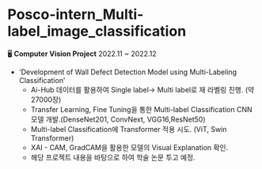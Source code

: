 # Posco-intern_Multi-label_image_classification

🖥 **Computer Vision Project**  2022.11 ~ 2022.12

- ‘Development of Wall Defect Detection Model using Multi-Labeling Classification’
    - Ai-Hub 데이터를 활용하여 Single label→ Multi label로 재 라벨링 진행. (약 27000장)
    - Transfer Learning, Fine Tuning을 통한 Multi-label Classification CNN 모델 개발.(DenseNet201, ConvNext, VGG16,ResNet50)
    - Multi-label Classification에 Transformer 적용 시도. (ViT, Swin Transformer)
    - XAI - CAM, GradCAM을 활용한 모델의 Visual Explanation 확인.
    - 해당 프로젝트 내용을 바탕으로 하여 학술 논문 투고 예정.
